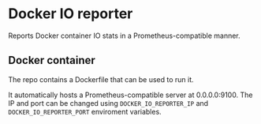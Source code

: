 # Docker IO reporter

Reports Docker container IO stats in a Prometheus-compatible manner.

## Docker container

The repo contains a Dockerfile that can be used to run it.

It automatically hosts a Prometheus-compatible server at 0.0.0.0:9100.
The IP and port can be changed using `DOCKER_IO_REPORTER_IP` and `DOCKER_IO_REPORTER_PORT` enviroment variables.
